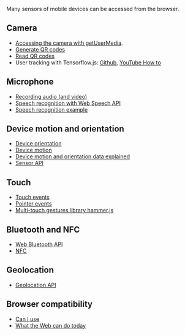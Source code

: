 Many sensors of mobile devices can be accessed from the browser.

## Camera
* [Accessing the camera with getUserMedia](https://developer.mozilla.org/en-US/docs/Web/API/MediaDevices/getUserMedia).
* [Generate QR codes](https://davidshimjs.github.io/qrcodejs/)
* [Read QR codes](https://www.npmjs.com/package/qr-scanner)
* User tracking with Tensorflow.js: [Github](https://github.com/llSourcell/pose_estimation), [YouTube How to](https://www.youtube.com/watch?v=9KqNk5keyCc)

## Microphone
* [Recording audio (and video)](https://developer.mozilla.org/en-US/docs/Web/API/MediaStream_Recording_API/Using_the_MediaStream_Recording_API)
* [Speech recognition with Web Speech API](https://developer.mozilla.org/en-US/docs/Web/API/Web_Speech_API/Using_the_Web_Speech_API)
* [Speech recognition example](https://mdn.github.io/web-speech-api/speech-color-changer/)

## Device motion and orientation
* [Device orientation](https://developer.mozilla.org/en-US/docs/Web/API/Detecting_device_orientation)
* [Device motion](https://developer.mozilla.org/en-US/docs/Web/API/DeviceMotionEvent)
* [Device motion and orientation data explained](https://developer.mozilla.org/en-US/docs/Web/Guide/Events/Orientation_and_motion_data_explained)
* [Sensor API](https://developer.mozilla.org/en-US/docs/Web/API/Sensor_APIs)

## Touch
* [Touch events](https://developer.mozilla.org/en-US/docs/Web/API/Touch_events)
* [Pointer events](https://developer.mozilla.org/en-US/docs/Web/API/Pointer_events)
* [Multi-touch gestures library hammer.js](https://hammerjs.github.io/)

## Bluetooth and NFC
* [Web Bluetooth API](https://developer.mozilla.org/en-US/docs/Web/API/Web_Bluetooth_API)
* [NFC](https://github.com/w3c/web-nfc/blob/gh-pages/EXPLAINER.md)

## Geolocation
* [Geolocation API](https://developer.mozilla.org/en-US/docs/Web/API/Geolocation_API)

## Browser compatibility 
* [Can I use](https://caniuse.com/)
* [What the Web can do today](https://whatwebcando.today/)


